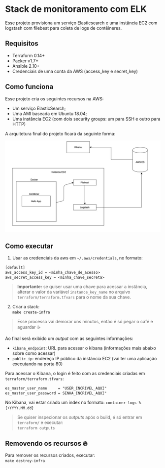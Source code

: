 # Stack de monitoramento com ELK
Esse projeto provisiona um serviço Elasticsearch e uma instância EC2 com logstash com filebeat para coleta de logs de contêineres.

## Requisitos
* Terraform 0.14+
* Packer v1.7+
* Ansible 2.10+
* Credenciais de uma conta da AWS (access_key e secret_key)

## Como funciona

Esse projeto cria os seguintes recursos na AWS:
* Um serviço ElasticSearch;
* Uma AMI baseada em Ubuntu 18.04;
* Uma instância EC2 (com dois security groups: um para SSH e outro para HTTP)


A arquitetura final do projeto ficará da seguinte forma:

![](img/architecture.png)

## Como executar

1. Usar as credenciais da aws em `~/.aws/credentials`, no formato:
```
[default]
aws_access_key_id = <minha_chave_de_acesso>
aws_secret_access_key = <minha_chave_secreta>
```

> **Importante:** se quiser usar uma chave para acessar a instância, alterar o valor da  variável `instance_key_name`  no arquivo `terraform/terraform.tfvars` para o nome da sua chave.

2. Criar a stack:   
`make create-infra`

> Esse processo vai demorar uns minutos, então é só pegar o café e aguardar ☕

Ao final será exibido um *output* com as seguintes informações:
* `kibana_endpoint`: URL para acessar o kibana (informações mais abaixo sobre como acessar)
* `public_ip`: endereço IP público da instância EC2 (vai ter uma aplicação executando na porta 80)

Para acessar o Kibana, o login é feito com as credenciais criadas em `terraform/terraform.tfvars`:

```
es_master_user_name     = "USER_INCRIVEL_AQUI"
es_master_user_password = SENHA_INCRIVEL_AQUI"
```
No Kibana, vai estar criado um índex no formato: `container-logs-%{+YYYY.MM.dd}`

> Se quiser inspecionar os *outputs* após o build, é só entrar em `terraform/` e executar:   
`terraform outputs`

## Removendo os recursos 🔥
Para remover os recursos criados, executar:   
`make destroy-infra`

